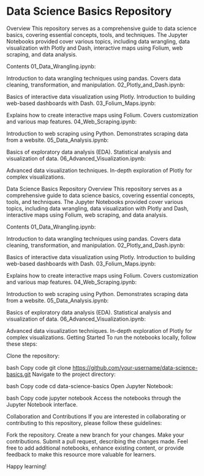# Data Science Basics Repository
Overview
This repository serves as a comprehensive guide to data science basics, covering essential concepts, tools, and techniques. The Jupyter Notebooks provided cover various topics, including data wrangling, data visualization with Plotly and Dash, interactive maps using Folium, web scraping, and data analysis.

Contents
01_Data_Wrangling.ipynb:

Introduction to data wrangling techniques using pandas.
Covers data cleaning, transformation, and manipulation.
02_Plotly_and_Dash.ipynb:

Basics of interactive data visualization using Plotly.
Introduction to building web-based dashboards with Dash.
03_Folium_Maps.ipynb:

Explains how to create interactive maps using Folium.
Covers customization and various map features.
04_Web_Scraping.ipynb:

Introduction to web scraping using Python.
Demonstrates scraping data from a website.
05_Data_Analysis.ipynb:

Basics of exploratory data analysis (EDA).
Statistical analysis and visualization of data.
06_Advanced_Visualization.ipynb:

Advanced data visualization techniques.
In-depth exploration of Plotly for complex visualizations.


Data Science Basics Repository
Overview
This repository serves as a comprehensive guide to data science basics, covering essential concepts, tools, and techniques. The Jupyter Notebooks provided cover various topics, including data wrangling, data visualization with Plotly and Dash, interactive maps using Folium, web scraping, and data analysis.

Contents
01_Data_Wrangling.ipynb:

Introduction to data wrangling techniques using pandas.
Covers data cleaning, transformation, and manipulation.
02_Plotly_and_Dash.ipynb:

Basics of interactive data visualization using Plotly.
Introduction to building web-based dashboards with Dash.
03_Folium_Maps.ipynb:

Explains how to create interactive maps using Folium.
Covers customization and various map features.
04_Web_Scraping.ipynb:

Introduction to web scraping using Python.
Demonstrates scraping data from a website.
05_Data_Analysis.ipynb:

Basics of exploratory data analysis (EDA).
Statistical analysis and visualization of data.
06_Advanced_Visualization.ipynb:

Advanced data visualization techniques.
In-depth exploration of Plotly for complex visualizations.
Getting Started
To run the notebooks locally, follow these steps:

Clone the repository:

bash
Copy code
git clone https://github.com/your-username/data-science-basics.git
Navigate to the project directory:

bash
Copy code
cd data-science-basics
Open Jupyter Notebook:

bash
Copy code
jupyter notebook
Access the notebooks through the Jupyter Notebook interface.


Collaboration and Contributions
If you are interested in collaborating or contributing to this repository, please follow these guidelines:

Fork the repository.
Create a new branch for your changes.
Make your contributions.
Submit a pull request, describing the changes made.
Feel free to add additional notebooks, enhance existing content, or provide feedback to make this resource more valuable for learners.

Happy learning!
